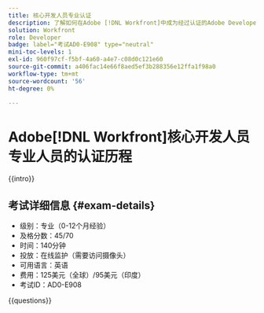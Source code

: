 ```yaml
---
title: 核心开发人员专业认证
description: 了解如何在Adobe [!DNL Workfront]中成为经过认证的Adobe Developer专业人员。
solution: Workfront
role: Developer
badge: label="考试AD0-E908" type="neutral"
mini-toc-levels: 1
exl-id: 960f97cf-f5bf-4a60-a4e7-c08d0c121e60
source-git-commit: a406fac14e66f8aed5ef3b288356e12ffa1f98a0
workflow-type: tm+mt
source-wordcount: '56'
ht-degree: 0%

---
```


# Adobe[!DNL Workfront]核心开发人员专业人员的认证历程

{{intro}}

## 考试详细信息 {#exam-details}

* 级别：专业（0-12个月经验）
* 及格分数：45/70
* 时间：140分钟
* 投放：在线监护（需要访问摄像头）
* 可用语言：英语
* 费用：125美元（全球）/95美元（印度）
* 考试ID：AD0-E908

{{questions}}
